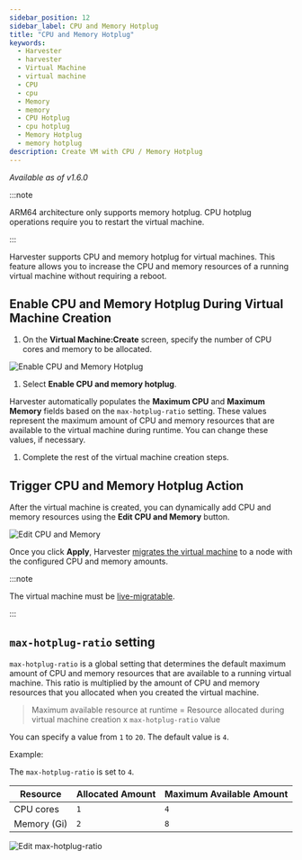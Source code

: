 ```yaml
---
sidebar_position: 12
sidebar_label: CPU and Memory Hotplug
title: "CPU and Memory Hotplug"
keywords:
  - Harvester
  - harvester
  - Virtual Machine
  - virtual machine
  - CPU
  - cpu
  - Memory
  - memory
  - CPU Hotplug
  - cpu hotplug
  - Memory Hotplug
  - memory hotplug
description: Create VM with CPU / Memory Hotplug
---
```


<head>
  <link rel="canonical" href="https://docs.harvesterhci.io/v1.6/vm/cpu-memory-hotplug"/>
</head>

_Available as of v1.6.0_

:::note

ARM64 architecture only supports memory hotplug. CPU hotplug operations require you to restart the virtual machine.

:::

Harvester supports CPU and memory hotplug for virtual machines. This feature allows you to increase the CPU and memory resources of a running virtual machine without requiring a reboot.

## Enable CPU and Memory Hotplug During Virtual Machine Creation

1. On the **Virtual Machine:Create** screen, specify the number of CPU cores and memory to be allocated.

  ![Enable CPU and Memory Hotplug](/img/v1.6/cpu-memory-hotplug/enable-cpu-and-memory-hotplug.png)

1. Select **Enable CPU and memory hotplug**.

  Harvester automatically populates the **Maximum CPU** and **Maximum Memory** fields based on the `max-hotplug-ratio` setting. These values represent the maximum amount of CPU and memory resources that are available to the virtual machine during runtime. You can change these values, if necessary.

1. Complete the rest of the virtual machine creation steps.

## Trigger CPU and Memory Hotplug Action

After the virtual machine is created, you can dynamically add CPU and memory resources using the **Edit CPU and Memory** button.

![Edit CPU and Memory](/img/v1.6/cpu-memory-hotplug/edit-cpu-and-memory.png)

Once you click **Apply**, Harvester [migrates the virtual machine](./live-migration.md#prerequisites) to a node with the configured CPU and memory amounts.

:::note

The virtual machine must be [live-migratable](./live-migration.md#live-migratable-virtual-machines).

:::

## `max-hotplug-ratio` setting

`max-hotplug-ratio` is a global setting that determines the default maximum amount of CPU and memory resources that are available to a running virtual machine. This ratio is multiplied by the amount of CPU and memory resources that you allocated when you created the virtual machine.

> Maximum available resource at runtime = Resource allocated during virtual machine creation x `max-hotplug-ratio` value

You can specify a value from `1` to `20`. The default value is `4`.

Example:

The `max-hotplug-ratio` is set to `4`.

| Resource | Allocated Amount | Maximum Available Amount |
| --- | --- | --- |
| CPU cores | `1` | `4` |
| Memory (Gi) | `2` | `8` |

![Edit max-hotplug-ratio](/img/v1.6/cpu-memory-hotplug/edit-max-hotplug-ratio.png)

